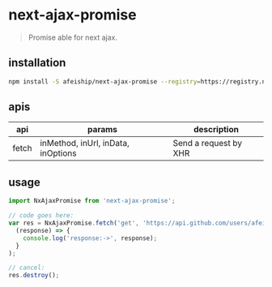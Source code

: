 # next-ajax-promise
> Promise able for next ajax.

## installation
```bash
npm install -S afeiship/next-ajax-promise --registry=https://registry.npm.taobao.org
```

## apis
| api   | params                             | description           |
| ----- | ---------------------------------- | --------------------- |
| fetch | inMethod, inUrl, inData, inOptions | Send a request by XHR |

## usage
```js
import NxAjaxPromise from 'next-ajax-promise';

// code goes here:
var res = NxAjaxPromise.fetch('get', 'https://api.github.com/users/afeiship', null,{ cancelable: true }).then(
  (response) => {
    console.log('response:->', response);
  }
);

// cancel:
res.destroy();
```
